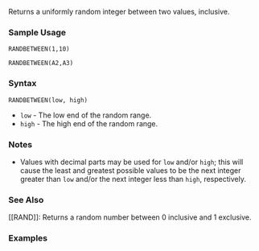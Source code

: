 Returns a uniformly random integer between two values, inclusive.

### Sample Usage

`RANDBETWEEN(1,10)`

`RANDBETWEEN(A2,A3)`

### Syntax

`RANDBETWEEN(low, high)`

* `low` - The low end of the random range.
* `high` - The high end of the random range.

### Notes

* Values with decimal parts may be used for `low` and/or `high`; this will cause the least and greatest possible values to be the next integer greater than `low` and/or the next integer less than `high`, respectively.

### See Also

[[RAND]]: Returns a random number between 0 inclusive and 1 exclusive.

### Examples